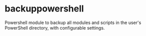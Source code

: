# backuppowershell
Powershell module to backup all modules and scripts in the user's PowerShell directory, with configurable settings.
